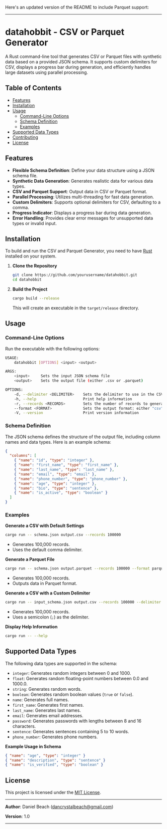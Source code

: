 Here's an updated version of the README to include Parquet support:

---

# datahobbit - CSV or Parquet Generator

A Rust command-line tool that generates CSV or Parquet files with synthetic data based on a provided JSON schema. It supports custom delimiters for CSV, displays a progress bar during generation, and efficiently handles large datasets using parallel processing.

## Table of Contents

- [Features](#features)
- [Installation](#installation)
- [Usage](#usage)
  - [Command-Line Options](#command-line-options)
  - [Schema Definition](#schema-definition)
  - [Examples](#examples)
- [Supported Data Types](#supported-data-types)
- [Contributing](#contributing)
- [License](#license)

## Features

- **Flexible Schema Definition**: Define your data structure using a JSON schema file.
- **Synthetic Data Generation**: Generates realistic data for various data types.
- **CSV and Parquet Support**: Output data in CSV or Parquet format.
- **Parallel Processing**: Utilizes multi-threading for fast data generation.
- **Custom Delimiters**: Supports optional delimiters for CSV, defaulting to a comma.
- **Progress Indicator**: Displays a progress bar during data generation.
- **Error Handling**: Provides clear error messages for unsupported data types or invalid input.

## Installation

To build and run the CSV and Parquet Generator, you need to have [Rust](https://www.rust-lang.org/tools/install) installed on your system.

1. **Clone the Repository**

   ```bash
   git clone https://github.com/yourusername/datahobbit.git
   cd datahobbit
   ```

2. **Build the Project**

   ```bash
   cargo build --release
   ```

   This will create an executable in the `target/release` directory.

## Usage

### Command-Line Options

Run the executable with the following options:

```bash
USAGE:
    datahobbit [OPTIONS] <input> <output>

ARGS:
    <input>     Sets the input JSON schema file
    <output>    Sets the output file (either .csv or .parquet)

OPTIONS:
    -d, --delimiter <DELIMITER>    Sets the delimiter to use in the CSV file (default is ',')
    -h, --help                     Print help information
    -r, --records <RECORDS>        Sets the number of records to generate
    --format <FORMAT>              Sets the output format: either "csv" or "parquet" (default is "csv")
    -V, --version                  Print version information
```

### Schema Definition

The JSON schema defines the structure of the output file, including column names and data types. Here is an example schema:

```json
{
  "columns": [
    { "name": "id", "type": "integer" },
    { "name": "first_name", "type": "first_name" },
    { "name": "last_name", "type": "last_name" },
    { "name": "email", "type": "email" },
    { "name": "phone_number", "type": "phone_number" },
    { "name": "age", "type": "integer" },
    { "name": "bio", "type": "sentence" },
    { "name": "is_active", "type": "boolean" }
  ]
}
```

### Examples

**Generate a CSV with Default Settings**

```bash
cargo run -- schema.json output.csv --records 100000
```

- Generates 100,000 records.
- Uses the default comma delimiter.

**Generate a Parquet File**

```bash
cargo run -- schema.json output.parquet --records 100000 --format parquet
```

- Generates 100,000 records.
- Outputs data in Parquet format.

**Generate a CSV with a Custom Delimiter**

```bash
cargo run -- input_schema.json output.csv --records 100000 --delimiter ';'
```

- Generates 100,000 records.
- Uses a semicolon (`;`) as the delimiter.

**Display Help Information**

```bash
cargo run -- --help
```

## Supported Data Types

The following data types are supported in the schema:

- `integer`: Generates random integers between 0 and 1000.
- `float`: Generates random floating-point numbers between 0.0 and 1000.0.
- `string`: Generates random words.
- `boolean`: Generates random boolean values (`true` or `false`).
- `name`: Generates full names.
- `first_name`: Generates first names.
- `last_name`: Generates last names.
- `email`: Generates email addresses.
- `password`: Generates passwords with lengths between 8 and 16 characters.
- `sentence`: Generates sentences containing 5 to 10 words.
- `phone_number`: Generates phone numbers.

**Example Usage in Schema**

```json
{ "name": "age", "type": "integer" }
{ "name": "description", "type": "sentence" }
{ "name": "is_verified", "type": "boolean" }
```


## License

This project is licensed under the [MIT License](LICENSE).

---

**Author**: Daniel Beach (<dancrystalbeach@gmail.com>)

**Version**: 1.0

---

